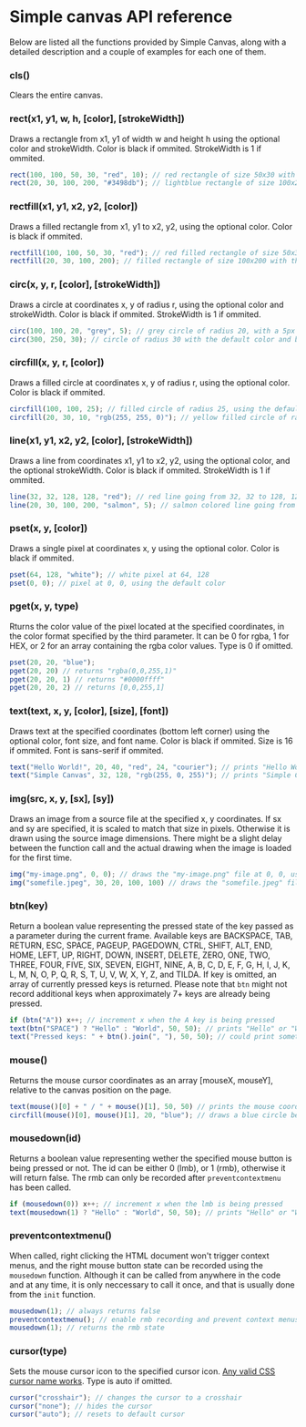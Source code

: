 # Simple canvas API reference
Below are listed all the functions provided by Simple Canvas, along with a detailed description and a couple of examples for each one of them.

### cls()
Clears the entire canvas.

### rect(x1, y1, w, h, [color], [strokeWidth])
Draws a rectangle from x1, y1 of width w and height h using the optional color and strokeWidth. Color is black if ommited. StrokeWidth is 1 if ommited.
```javascript
rect(100, 100, 50, 30, "red", 10); // red rectangle of size 50x30 with a 10px border width
rect(20, 30, 100, 200, "#3498db"); // lightblue rectangle of size 100x200 with the default border width
```

### rectfill(x1, y1, x2, y2, [color])
Draws a filled rectangle from x1, y1 to x2, y2, using the optional color. Color is black if ommited.
```javascript
rectfill(100, 100, 50, 30, "red"); // red filled rectangle of size 50x30
rectfill(20, 30, 100, 200); // filled rectangle of size 100x200 with the default color
```

### circ(x, y, r, [color], [strokeWidth])
Draws a circle at coordinates x, y of radius r, using the optional color and strokeWidth. Color is black if ommited. StrokeWidth is 1 if ommited.
```javascript
circ(100, 100, 20, "grey", 5); // grey circle of radius 20, with a 5px border width
circ(300, 250, 30); // circle of radius 30 with the default color and border width
```

### circfill(x, y, r, [color])
Draws a filled circle at coordinates x, y of radius r, using the optional color. Color is black if ommited.
```javascript
circfill(100, 100, 25); // filled circle of radius 25, using the default color 
circfill(20, 30, 10, "rgb(255, 255, 0)"); // yellow filled circle of radius 10
```

### line(x1, y1, x2, y2, [color], [strokeWidth])
Draws a line from coordinates x1, y1 to x2, y2, using the optional color, and the optional strokeWidth. Color is black if ommited. StrokeWidth is 1 if ommited.
```javascript
line(32, 32, 128, 128, "red"); // red line going from 32, 32 to 128, 128, using the default stroke width
line(20, 30, 100, 200, "salmon", 5); // salmon colored line going from 20, 30 to 100, 200 of stroke width 5px
```

### pset(x, y, [color])
Draws a single pixel at coordinates x, y using the optional color. Color is black if ommited.
```javascript
pset(64, 128, "white"); // white pixel at 64, 128
pset(0, 0); // pixel at 0, 0, using the default color
```

### pget(x, y, type)
Rturns the color value of the pixel located at the specified coordinates, in the color format specified by the third parameter. It can be 0 for rgba, 1 for HEX, or 2 for an array containing the rgba color values. Type is 0 if omitted.
```javascript
pset(20, 20, "blue");
pget(20, 20) // returns "rgba(0,0,255,1)"
pget(20, 20, 1) // returns "#0000ffff"
pget(20, 20, 2) // returns [0,0,255,1]
```

### text(text, x, y, [color], [size], [font])
Draws text at the specified coordinates (bottom left corner) using the optional color, font size, and font name. Color is black if ommited. Size is 16 if ommited. Font is sans-serif if ommited.
```javascript
text("Hello World!", 20, 40, "red", 24, "courier"); // prints "Hello World!" at 20, 40 in red with a font-size of 24px and the "courier" font
text("Simple Canvas", 32, 128, "rgb(255, 0, 255)"); // prints "Simple Canvas" at 32, 128 in purple with a the default font-size and the default font 
```

### img(src, x, y, [sx], [sy])
Draws an image from a source file at the specified x, y coordinates. If sx and sy are specified, it is scaled to match that size in pixels. Otherwise it is drawn using the source image dimensions. There might be a slight delay between the function call and the actual drawing when the image is loaded for the first time.
```javascript
img("my-image.png", 0, 0); // draws the "my-image.png" file at 0, 0, using the source image dimensions
img("somefile.jpeg", 30, 20, 100, 100) // draws the "somefile.jpeg" file at 30, 20, and scaled to match a resolution of 100x100
```

### btn(key)
Return a boolean value representing the pressed state of the key passed as a parameter during the current frame. Available keys are BACKSPACE, TAB, RETURN, ESC, SPACE, PAGEUP, PAGEDOWN, CTRL, SHIFT, ALT, END, HOME, LEFT, UP, RIGHT, DOWN, INSERT, DELETE, ZERO, ONE, TWO, THREE, FOUR, FIVE, SIX, SEVEN, EIGHT, NINE, A, B, C, D, E, F, G, H, I, J, K, L, M, N, O, P, Q, R, S, T, U, V, W, X, Y, Z, and TILDA.
If key is omitted, an array of currently pressed keys is returned. Please note that `btn` might not record additional keys when approximately 7+ keys are already being pressed.
```javascript
if (btn("A")) x++; // increment x when the A key is being pressed
text(btn("SPACE") ? "Hello" : "World", 50, 50); // prints "Hello" or "World" depending on wether the spacebar is being pressed or not 
text("Pressed keys: " + btn().join(", "), 50, 50); // could print something like "Pressed keys: SPACE, FOUR, A, W"
```

### mouse()
Returns the mouse cursor coordinates as an array \[mouseX, mouseY\], relative to the canvas position on the page.
```javascript
text(mouse()[0] + " / " + mouse()[1], 50, 50) // prints the mouse coordinates
circfill(mouse()[0], mouse()[1], 20, "blue"); // draws a blue circle behind the mouse cursor
```

### mousedown(id)
Returns a boolean value representing wether the specified mouse button is being pressed or not. The id can be either 0 (lmb), or 1 (rmb), otherwise it will return false. The rmb can only be recorded after `preventcontextmenu` has been called.
```javascript
if (mousedown(0)) x++; // increment x when the lmb is being pressed
text(mousedown(1) ? "Hello" : "World", 50, 50); // prints "Hello" or "World" depending on wether the rmb is being pressed or not
```

### preventcontextmenu()
When called, right clicking the HTML document won't trigger context menus, and the right mouse button state can be recorded using the `mousedown` function. Although it can be called from anywhere in the code and at any time, it is only neccessary to call it once, and that is usually done from the `init` function.
```javascript
mousedown(1); // always returns false
preventcontextmenu(); // enable rmb recording and prevent context menus
mousedown(1); // returns the rmb state
```

### cursor(type)
Sets the mouse cursor icon to the specified cursor icon. [Any valid CSS cursor name works](https://codepen.io/chriscoyier/full/uCwfB). Type is auto if omitted.
```javascript
cursor("crosshair"); // changes the cursor to a crosshair
cursor("none"); // hides the cursor
cursor("auto"); // resets to default cursor
```
